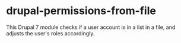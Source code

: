 # drupal-permissions-from-file
This Drupal 7 module checks if a user account is in a list in a file, and adjusts the user's roles accordingly.

